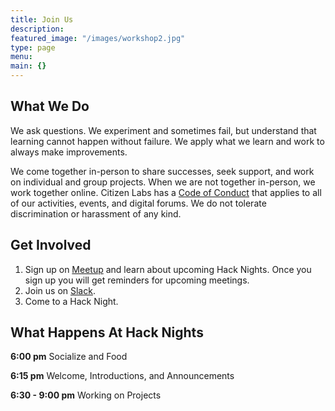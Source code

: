 ```yaml
---
title: Join Us
description:
featured_image: "/images/workshop2.jpg"
type: page
menu:
main: {}
---
```

## What We Do

We ask questions. We experiment and sometimes fail, but understand that learning cannot happen without failure. We apply what we learn and work to always make improvements.

We come together in-person to share successes, seek support, and work on individual and group projects. When we are not together in-person, we work together online. Citizen Labs has a [Code of Conduct](/conduct/) that applies to all of our activities, events, and digital forums. We do not tolerate discrimination or harassment of any kind.

## Get Involved

1. Sign up on [Meetup](https://www.meetup.com/Citizen-Labs/) and learn about upcoming Hack Nights. Once you sign up you will get reminders for upcoming meetings.
2. Join us on [Slack](http://slackin-citizenlabs.herokuapp.com/).
3. Come to a Hack Night.

## What Happens At Hack Nights

**6:00 pm** Socialize and Food

**6:15 pm** Welcome, Introductions, and Announcements

**6:30 - 9:00 pm** Working on Projects
